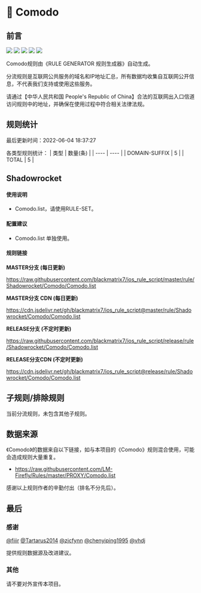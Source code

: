 # 🧸 Comodo

## 前言

![](https://shields.io/badge/-移除重复规则-ff69b4) ![](https://shields.io/badge/-DOMAIN与DOMAIN--SUFFIX合并-green) ![](https://shields.io/badge/-DOMAIN--SUFFIX间合并-critical) ![](https://shields.io/badge/-DOMAIN--SUFFIX与DOMAIN--KEYWORD合并-blue) ![](https://shields.io/badge/-IP--CIDR(6)合并-blueviolet) 

Comodo规则由《RULE GENERATOR 规则生成器》自动生成。

分流规则是互联网公共服务的域名和IP地址汇总，所有数据均收集自互联网公开信息，不代表我们支持或使用这些服务。

请通过【中华人民共和国 People's Republic of China】合法的互联网出入口信道访问规则中的地址，并确保在使用过程中符合相关法律法规。

## 规则统计

最后更新时间：2022-06-04 18:37:27

各类型规则统计：
| 类型 | 数量(条)  | 
| ---- | ----  |
| DOMAIN-SUFFIX | 5  | 
| TOTAL | 5  | 


## Shadowrocket 

#### 使用说明
- Comodo.list，请使用RULE-SET。

#### 配置建议
- Comodo.list 单独使用。

#### 规则链接
**MASTER分支 (每日更新)**

https://raw.githubusercontent.com/blackmatrix7/ios_rule_script/master/rule/Shadowrocket/Comodo/Comodo.list

**MASTER分支 CDN (每日更新)**

https://cdn.jsdelivr.net/gh/blackmatrix7/ios_rule_script@master/rule/Shadowrocket/Comodo/Comodo.list

**RELEASE分支 (不定时更新)**

https://raw.githubusercontent.com/blackmatrix7/ios_rule_script/release/rule/Shadowrocket/Comodo/Comodo.list

**RELEASE分支CDN (不定时更新)**

https://cdn.jsdelivr.net/gh/blackmatrix7/ios_rule_script@release/rule/Shadowrocket/Comodo/Comodo.list

## 子规则/排除规则


当前分流规则，未包含其他子规则。

## 数据来源

《Comodo》的数据来自以下链接，如与本项目的《Comodo》规则混合使用，可能会造成规则大量重复。

- https://raw.githubusercontent.com/LM-Firefly/Rules/master/PROXY/Comodo.list


感谢以上规则作者的辛勤付出（排名不分先后）。

## 最后

### 感谢

[@fiiir](https://github.com/fiiir) [@Tartarus2014](https://github.com/Tartarus2014) [@zjcfynn](https://github.com/zjcfynn) [@chenyiping1995](https://github.com/chenyiping1995) [@vhdj](https://github.com/vhdj)

提供规则数据源及改进建议。

### 其他

请不要对外宣传本项目。